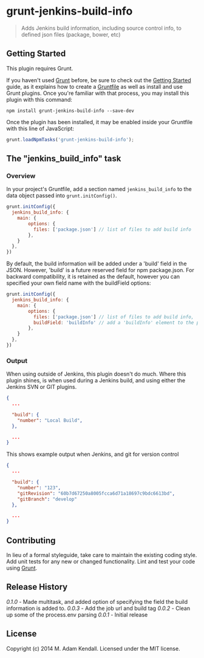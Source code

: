# grunt-jenkins-build-info

> Adds Jenkins build information, including source control info, to defined json files (package, bower, etc)

## Getting Started
This plugin requires Grunt.

If you haven't used [Grunt](http://gruntjs.com/) before, be sure to check out the [Getting Started](http://gruntjs.com/getting-started) guide, as it explains how to create a [Gruntfile](http://gruntjs.com/sample-gruntfile) as well as install and use Grunt plugins. Once you're familiar with that process, you may install this plugin with this command:

```shell
npm install grunt-jenkins-build-info --save-dev
```

Once the plugin has been installed, it may be enabled inside your Gruntfile with this line of JavaScript:

```js
grunt.loadNpmTasks('grunt-jenkins-build-info');
```

## The "jenkins_build_info" task

### Overview
In your project's Gruntfile, add a section named `jenkins_build_info` to the data object passed into `grunt.initConfig()`.

```js
grunt.initConfig({
  jenkins_build_info: {
    main: {
        options: {
          files: ['package.json'] // list of files to add build info
        },
    }
  },
})
```

By default, the build information will be added under a 'build' field in the JSON.  However, 'build' is a future reserved field for npm package.json.  For backward compatibility, it is retained as the default, however you can specified your own field name with the buildField options:

```js
grunt.initConfig({
  jenkins_build_info: {
    main: {
        options: {
          files: ['package.json'] // list of files to add build info,
          buildField: 'buildInfo' // add a 'buildInfo' element to the package.json containing the build info
        },
    }
  },
})
```

### Output
When using outside of Jenkins, this plugin doesn't do much. Where this plugin shines, is when used during a Jenkins build, and using either the Jenkins SVN or GIT plugins.

```json
{
  ...

  "build": {
    "number": "Local Build",
  },

  ...
}
```

This shows example output when Jenkins, and git for version control
```json
{
  ...

  "build": {
    "number": "123",
    "gitRevision": "60b7d67250a8005fcca6d71a18697c9bdc6613bd",
    "gitBranch": "develop"
  },

  ...
}
```

## Contributing
In lieu of a formal styleguide, take care to maintain the existing coding style. Add unit tests for any new or changed functionality. Lint and test your code using [Grunt](http://gruntjs.com/).

## Release History
_0.1.0_ - Made multitask, and added option of specifying the field the build information is added to.
_0.0.3_ - Add the job url and build tag
_0.0.2_ - Clean up some of the process.env parsing
_0.0.1_ - Initial release

## License
Copyright (c) 2014 M. Adam Kendall. Licensed under the MIT license.
